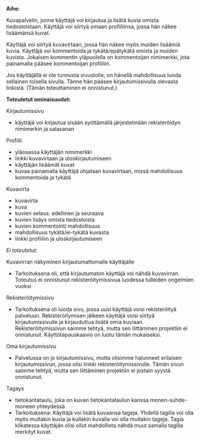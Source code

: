 **Aihe:**

Kuvapalvelin, jonne käyttäjä voi kirjautua ja lisätä kuvia omista tiedostoistaan. Käyttäjä voi siirtyä omaan profiiliinsa, jossa hän näkee lisäämänsä kuvat. 

Käyttäjä voi siirtyä kuvavirtaan, jossa hän näkee myös muiden lisäämiä kuvia. Käyttäjä voi kommentoida ja tykätä/epätykätä omista ja muiden kuvista. Jokaisen kommentin yläpuolella on kommentoijan nimimerkki, jota painamalla pääsee kommentoijan profiiliin.

Jos käyttäjällä ei ole tunnusta sivustolle, on hänellä mahdollisuus luoda sellainen toisella sivulla. Tänne hän pääsee kirjautumissivulla olevasta linkistä. (Tämän toteuttaminen ei onnistunut.)



**Toteutetut ominaisuudet:**

Kirjautumissivu
* käyttäjä voi kirjautua sisään syöttämällä järjestelmään rekisteröidyn nimimerkin ja salasanan

Profiili
* yläosassa käyttäjän nimimerkki
* linkki kuvavirtaan ja uloskirjautumiseen
* käyttäjän lisäämät kuvat
* kuvaa painamalla käyttäjä ohjataan kuvavirtaan, missä mahdollisuus kommentoida ja tykätä

Kuvavirta
* kuvavirta
* kuva
* kuvien selaus: edellinen ja seuraava
* kuvien lisäys omista tiedostoista
* kuvien kommentointi mahdollisuus
* mahdollisuus tykätä/ei-tykätä kuvasta
* linkki profiiliin ja uloskirjautumiseen


_Ei toteutetut:_

Kuvavirran näkyminen kirjautumattomalle käyttäjälle
* Tarkoituksena oli, että kirjautumaton käyttäjä voi nähdä kuvavirran. Toteutus ei onnistunut rekisteröitymissivua luodessa tulleiden ongelmien vuoksi

Rekisteröitymissivu
* Tarkoituksena oli luoda sivu, jossa uusi käyttäjä voisi rekisteröityä palveluun. Rekisteröitymisen jälkeen käyttäjä voisi siirtyä kirjautumissivulle ja kirjauduttua lisätä omia kuviaan. Rekisteröitymissivun saimme tehtyä, mutta sen liittäminen projektiin ei onnistunut. Käyttötapauskaavio on luotu tämän mukaiseksi.

Oma kirjautumissivu
* Palvelussa on jo kirjautumissivu, mutta olisimme halunneet erilaisen kirjautumissivun, jossa olisi linkki rekisteröitymissivulle. Tämän sivun saimme tehtyä, mutta sen liittäminen projektiin ei jostain syystä onnistunut.

Tagays
* tietokantataulu, joka on kuvan tietokantataulun kanssa monen-suhde-moneen yhteydessä
* Tarkoituksena: Käyttäjä voi lisätä kuvaansa tageja. Yhdellä tagilla voi olla myös muitakin kuvia ja kullakin kuvalla voi olla muitakin tageja. Tagia klikatessa käyttäjän olisi ollut mahdollista nähdä muut samalla tagilla merkityt kuvat.

